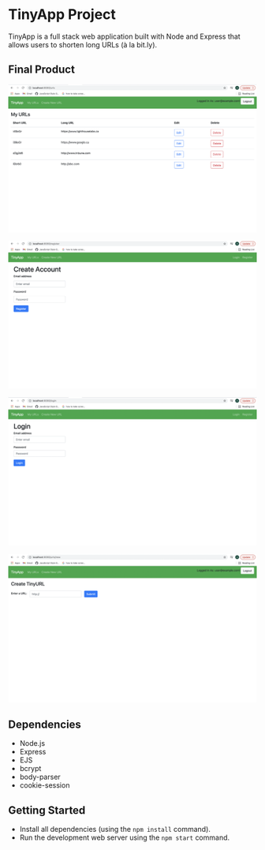 # TinyApp Project

TinyApp is a full stack web application built with Node and Express that allows users to shorten long URLs (à la bit.ly).

## Final Product

!["Screenshot of URLs page"](https://github.com/anju-kumaran/tinyapp/blob/master/docs/urls_index.png)

!["Screenshot of user register page"](https://github.com/anju-kumaran/tinyapp/blob/master/docs/register.png)

!["Screenshot of login page"](https://github.com/anju-kumaran/tinyapp/blob/master/docs/login.png)

!["Screenshot of create new URL page"](https://github.com/anju-kumaran/tinyapp/blob/master/docs/urls_new.png)

## Dependencies

- Node.js
- Express
- EJS
- bcrypt
- body-parser
- cookie-session

## Getting Started

- Install all dependencies (using the `npm install` command).
- Run the development web server using the `npm start` command.
